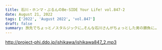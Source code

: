```yaml
---
title: 石川・ホンマ・ぶるんのBe-SIDE Your Life! vol.847-2
date: August 21, 2022
tags: ['2022', 'August 2022', 'vol.847']
draft: false
summary: 旅先でちょっとノスタルジックに…そんな石川さんがちょっとした男の勝負に…
---
```


http://project-phi.ddo.jp/ishikawa/ishikawa847_2.mp3